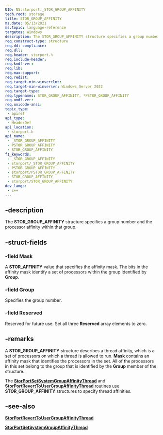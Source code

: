 ```yaml
---
UID: NS:storport._STOR_GROUP_AFFINITY
tech.root: storage
title: STOR_GROUP_AFFINITY
ms.date: 05/13/2021
ms.topic: language-reference
targetos: Windows
description: The STOR_GROUP_AFFINITY structure specifies a group number and the processor affinity within that group.
req.construct-type: structure
req.ddi-compliance: 
req.dll: 
req.header: storport.h
req.include-header: 
req.kmdf-ver: 
req.lib: 
req.max-support: 
req.redist: 
req.target-min-winverclnt:
req.target-min-winversvr: Windows Server 2022
req.target-type: 
req.typenames: STOR_GROUP_AFFINITY, *PSTOR_GROUP_AFFINITY
req.umdf-ver: 
req.unicode-ansi: 
topic_type:
 - apiref
api_type:
 - HeaderDef
api_location:
 - storport.h
api_name:
 - _STOR_GROUP_AFFINITY
 - PSTOR_GROUP_AFFINITY
 - STOR_GROUP_AFFINITY
f1_keywords:
 - _STOR_GROUP_AFFINITY
 - storport/_STOR_GROUP_AFFINITY
 - PSTOR_GROUP_AFFINITY
 - storport/PSTOR_GROUP_AFFINITY
 - STOR_GROUP_AFFINITY
 - storport/STOR_GROUP_AFFINITY
dev_langs:
 - c++
---
```


## -description

The **STOR_GROUP_AFFINITY** structure specifies a group number and the processor affinity within that group.

## -struct-fields

### -field Mask

A **STOR_AFFINITY** value that specifies the affinity mask. The bits in the affinity mask identify a set of processors within the group identified by **Group**.

### -field Group

Specifies the group number.

### -field Reserved

Reserved for future use. Set all three **Reserved** array elements to zero.

## -remarks

A **STOR_GROUP_AFFINITY** structure describes a thread affinity, which is a set of processors on which a thread is allowed to run. **Mask** contains an affinity mask that identifies the processors in the set. All of the processors in this set belong to the group that is identified by the **Group** member of the structure.

The [**StorPortSetSystemGroupAffinityThread**](nf-storport-storportsetsystemgroupaffinitythread.md) and [**StorPortRevertToUserGroupAffinityThread**](nf-storport-storportreverttousergroupaffinitythread.md) routines use **STOR_GROUP_AFFINITY** structures to specify thread affinities.

## -see-also

[**StorPortRevertToUserGroupAffinityThread**](nf-storport-storportreverttousergroupaffinitythread.md)

[**StorPortSetSystemGroupAffinityThread**](nf-storport-storportsetsystemgroupaffinitythread.md)
